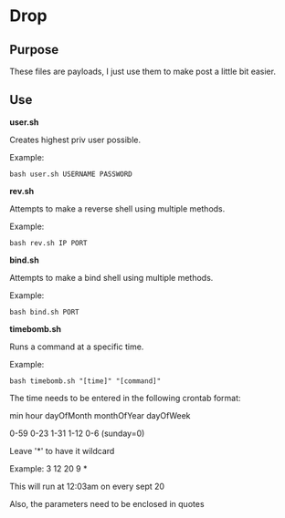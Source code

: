 # Drop

## Purpose
These files are payloads, I just use them to make post a little bit easier.

## Use
**user.sh**

Creates highest priv user possible.

Example:
```
bash user.sh USERNAME PASSWORD
```

**rev.sh**

Attempts to make a reverse shell using multiple methods.

Example:
```
bash rev.sh IP PORT
```

**bind.sh**

Attempts to make a bind shell using multiple methods.

Example:
```
bash bind.sh PORT
```

**timebomb.sh**

Runs a command at a specific time.

Example:
```
bash timebomb.sh "[time]" "[command]"
```
The time needs to be entered in the following crontab format:

 min hour dayOfMonth monthOfYear dayOfWeek
 
0-59 0-23    1-31       1-12      0-6 (sunday=0)

Leave '\*' to have it wildcard

Example: 3 12 20 9 \*

This will run at 12:03am on every sept 20

Also, the parameters need to be enclosed in quotes
